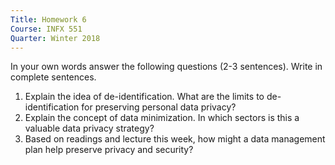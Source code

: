 ```yaml
---
Title: Homework 6
Course: INFX 551
Quarter: Winter 2018
---
```


In your own words answer the following questions (2-3 sentences). Write in complete sentences. 

1. Explain the idea of de-identification. What are the limits to de-identification for preserving personal data privacy?
2. Explain the concept of data minimization. In which sectors is this a valuable data privacy strategy?
3. Based on readings and lecture this week, how might a data management plan help preserve privacy and security?
